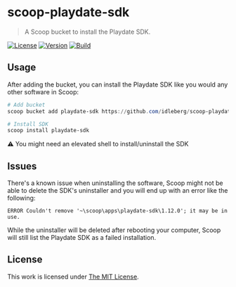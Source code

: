 # scoop-playdate-sdk

> A Scoop bucket to install the Playdate SDK.

[![License](https://img.shields.io/github/license/idleberg/scoop-playdate-sdk?style=for-the-badge)](LICENSE)
[![Version](https://img.shields.io/github/v/release/idleberg/scoop-playdate-sdk?style=for-the-badge)](https://github.com/idleberg/scoop-playdate-sdk/releases)
[![Build](https://img.shields.io/github/workflow/status/idleberg/scoop-playdate-sdk/test?style=for-the-badge)](https://github.com/idleberg/scoop-playdate-sdk/releases)

## Usage

After adding the bucket, you can install the Playdate SDK like you would any other software in Scoop:

```powershell
# Add bucket
scoop bucket add playdate-sdk https://github.com/idleberg/scoop-playdate-sdk.git

# Install SDK
scoop install playdate-sdk
```

:warning: You might need an elevated shell to install/uninstall the SDK

## Issues

There's a known issue when uninstalling the software, Scoop might not be able to delete the SDK's uninstaller and you will end up with an error like the following:


```
ERROR Couldn't remove '~\scoop\apps\playdate-sdk\1.12.0'; it may be in use.
```

While the uninstaller will be deleted after rebooting your computer, Scoop will still list the Playdate SDK as a failed installation.

## License

This work is licensed under [The MIT License](LICENSE).
